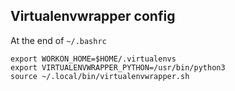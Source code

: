 ## Virtualenvwrapper config
At the end of `~/.bashrc`
```
export WORKON_HOME=$HOME/.virtualenvs
export VIRTUALENVWRAPPER_PYTHON=/usr/bin/python3
source ~/.local/bin/virtualenvwrapper.sh
```
